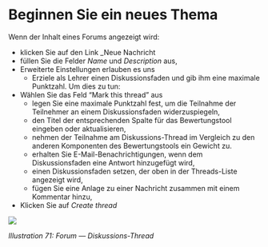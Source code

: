 # Beginnen Sie ein neues Thema

Wenn der Inhalt eines Forums angezeigt wird:

* klicken Sie auf den Link \_Neue Nachricht
* füllen Sie die Felder _Name_ und _Description_ aus,
* Erweiterte Einstellungen erlauben es uns
  * Erziele als Lehrer einen Diskussionsfaden und gib ihm eine maximale Punktzahl. Um dies zu tun:
* Wählen Sie das Feld “Mark this thread” aus
  * legen Sie eine maximale Punktzahl fest, um die Teilnahme der Teilnehmer an einem Diskussionsfaden widerzuspiegeln,
  * den Titel der entsprechenden Spalte für das Bewertungstool eingeben oder aktualisieren,
  * nehmen der Teilnahme am Diskussions-Thread im Vergleich zu den anderen Komponenten des Bewertungstools ein Gewicht zu.
  * erhalten Sie E-Mail-Benachrichtigungen, wenn dem Diskussionsfaden eine Antwort hinzugefügt wird,
  * einen Diskussionsfaden setzen, der oben in der Threads-Liste angezeigt wird,
  * fügen Sie eine Anlage zu einer Nachricht zusammen mit einem Kommentar hinzu,
* Klicken Sie auf _Create thread_

![](../../.gitbook/assets/graphics5.png)

_Illustration 71: Forum — Diskussions-Thread_

